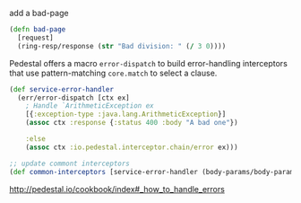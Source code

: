 add a bad-page
```clj
(defn bad-page
  [request]
  (ring-resp/response (str "Bad division: " (/ 3 0))))
```

Pedestal offers a macro `error-dispatch` to build error-handling interceptors that use pattern-matching `core.match` to select a clause.
```clj
(def service-error-handler
  (err/error-dispatch [ctx ex]
    ; Handle `ArithmeticException ex
    [{:exception-type :java.lang.ArithmeticException}]
    (assoc ctx :response {:status 400 :body "A bad one"})

    :else
    (assoc ctx :io.pedestal.interceptor.chain/error ex)))

;; update commont interceptors
(def common-interceptors [service-error-handler (body-params/body-params) http/html-body])
```

http://pedestal.io/cookbook/index#_how_to_handle_errors
